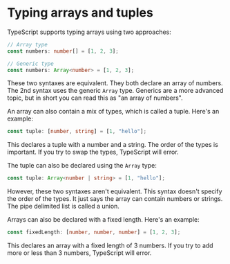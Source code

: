# Typing arrays and tuples

TypeScript supports typing arrays using two approaches:

```ts
// Array type
const numbers: number[] = [1, 2, 3];

// Generic type
const numbers: Array<number> = [1, 2, 3];
```

These two syntaxes are equivalent. They both declare an array of numbers. The 2nd syntax uses the generic `Array` type. Generics are a more advanced topic, but in short you can read this as "an array of numbers".

An array can also contain a mix of types, which is called a tuple. Here's an example:

```ts
const tuple: [number, string] = [1, "hello"];
```

This declares a tuple with a number and a string. The order of the types is important. If you try to swap the types, TypeScript will error.

The tuple can also be declared using the `Array` type:

```ts
const tuple: Array<number | string> = [1, "hello"];
```

However, these two syntaxes aren't equivalent. This syntax doesn't specify the order of the types. It just says the array can contain numbers or strings. The pipe delimited list is called a union.

Arrays can also be declared with a fixed length. Here's an example:

```ts
const fixedLength: [number, number, number] = [1, 2, 3];
```

This declares an array with a fixed length of 3 numbers. If you try to add more or less than 3 numbers, TypeScript will error.
